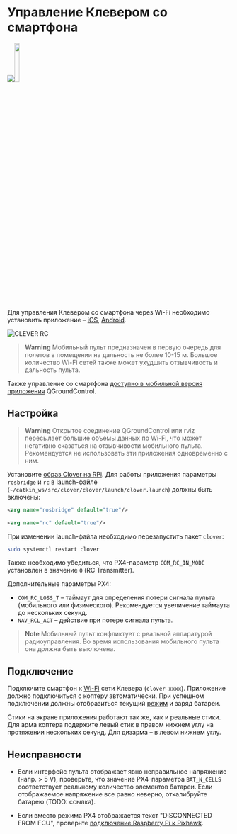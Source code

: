 Управление Клевером со смартфона
===

<a href="https://itunes.apple.com/ru/app/clever-rc/id1396166572?mt=8"><img src="../assets/appstore.svg"></a><a href="https://play.google.com/store/apps/details?id=express.copter.cleverrc"><img src="../assets/google_play.png" width="15%"></a>

Для управления Клевером со смартфона через Wi-Fi необходимо установить приложение – [iOS](https://itunes.apple.com/ru/app/clever-rc/id1396166572?mt=8), [Android](https://play.google.com/store/apps/details?id=express.copter.cleverrc).

![CLEVER RC](../assets/IMG_4397.png)

> **Warning** Мобильный пульт предназначен в первую очередь для полетов в помещении на дальность не более 10-15 м. Большое количество Wi-Fi сетей также может ухудшить отзывчивость и дальность пульта.

Также управление со смартфона [доступно в мобильной версия приложения](https://docs.qgroundcontrol.com/en/SettingsView/VirtualJoystick.html) QGroundControl.

Настройка
---

> **Warning** Открытое соединение QGroundControl или rviz пересылает большие объемы данных по Wi-Fi, что может негативно сказаться на отзывчивости мобильного пульта. Рекомендуется не использовать эти приложения одновременно с ним.

Установите [образ Clover на RPi](image.md). Для работы приложения параметры `rosbridge` и `rc` в launch-файле (`~/catkin_ws/src/clover/clover/launch/clover.launch`) должны быть включены:

```xml
<arg name="rosbridge" default="true"/>
```

```xml
<arg name="rc" default="true"/>
```

При изменении launch-файла необходимо перезапустить пакет `clover`:

```bash
sudo systemctl restart clover
```

Также необходимо убедиться, что PX4-параметр `COM_RC_IN_MODE` установлен в значение `0` (RC Transmitter).

Дополнительные параметры PX4:

* `COM_RC_LOSS_T` – таймаут для определения потери сигнала пульта (мобильного или физического). Рекомендуется увеличение таймаута до нескольких секунд.
* `NAV_RCL_ACT` – действие при потере сигнала пульта.

> **Note** Мобильный пульт конфликтует с реальной аппаратурой радиоуправления. Во время использования мобильного пульта она должна быть выключена.

Подключение
---

Подключите смартфон к [Wi-Fi](wifi.md) сети Клевера (`clover-xxxx`). Приложение должно подключиться с коптеру автоматически. При успешном подключении должны отобразиться текущий [режим](modes.md) и заряд батареи.

Стики на экране приложения работают так же, как и реальные стики. Для арма коптера подержите левый стик в правом нижнем углу на протяжении нескольких секунд. Для дизарма – в левом нижнем углу.

Неисправности
---

* Если интерфейс пульта отображает явно неправильное напряжение (напр. > 5 V), проверьте, что значение PX4-параметра `BAT_N_CELLS` соответствует реальному количество элементов батареи. Если отображаемое напряжение все равно неверно, откалибруйте батарею (TODO: ссылка).

* Если вместо режима PX4 отображается текст "DISCONNECTED FROM FCU", проверьте [подключение Raspberry Pi к Pixhawk](connection.md).
